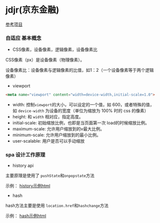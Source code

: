 # jdjr(京东金融)

[参考项目](https://m.jr.jd.com/spe/qyy/main/index.html)
### 自适应 基本概念

* CSS像素，设备像素，逻辑像素，设备像素比

CSS像素（px）是设备像素（物理像素）。

设备像素比：设备像素与逻辑像素的比值，如1：2（一个设备像素等于两个逻辑像素）

* viewport

```html
<meta name="viewport" content="width=device-width,initial-scale=1.0">
```

- width: 控制`viewport`的大小，可以设定的一个值，如 600，或者特殊的值，如 `device-width` 为设备的宽度（单位为缩放为 100% 时的 css 的像素）
- height: 和 `width` 相对应，指定高度。
- initial-scale: 初始缩放比例，也即是当页面第一次 load的时候缩放比例。
- maximum-scale: 允许用户缩放到的v最大比例。
- minimum-scale: 允许用户缩放到的最小比例。
- user-scalable: 用户是否可以手动缩放

### spa 设计工作原理

* history api

主要原理是使用了 `pushState`和`onpopstate`方法

示例： [history示例html](example/history.html)

* hash

hash方法主要是使用 `location.href`和`hashchange`方法

示例： [hash示例html](example/hash.html)
